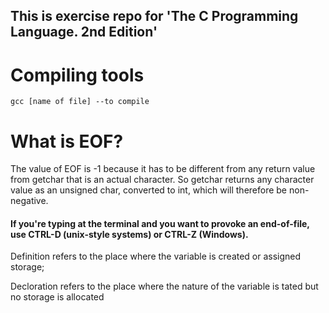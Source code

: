 ## This is exercise repo for 'The C Programming Language. 2nd Edition'

# Compiling tools

    gcc [name of file] --to compile

# What is EOF?

The value of EOF is -1 because it has to be different from any return value from getchar that is an actual character. So getchar returns any character value as an unsigned char, converted to int, which will therefore be non-negative.

#### If you're typing at the terminal and you want to provoke an end-of-file, use CTRL-D (unix-style systems) or CTRL-Z (Windows).

Definition refers to the place where the variable is created or assigned storage;

Decloration refers to the place where the nature of the variable is tated but no storage is allocated
